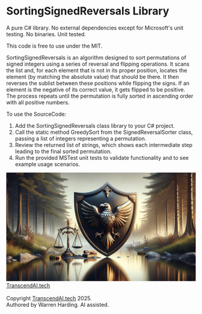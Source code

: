 # SortingSignedReversals Library
A pure C# library. No external dependencies except for Microsoft's unit testing. No binaries. Unit tested.

This code is free to use under the MIT.

SortingSignedReversals is an algorithm designed to sort permutations of signed integers using a series of reversal and flipping operations. It scans the list and, for each element that is not in its proper position, locates the element (by matching the absolute value) that should be there. It then reverses the sublist between these positions while flipping the signs. If an element is the negative of its correct value, it gets flipped to be positive. The process repeats until the permutation is fully sorted in ascending order with all positive numbers.

To use the SourceCode:
1. Add the SortingSignedReversals class library to your C# project.
2. Call the static method GreedySort from the SignedReversalSorter class, passing a list of integers representing a permutation.
3. Review the returned list of strings, which shows each intermediate step leading to the final sorted permutation.
4. Run the provided MSTest unit tests to validate functionality and to see example usage scenarios.

![AI Image](aiimage.jpg)
[TranscendAI.tech](https://TranscendAI.tech)<br>
<br>
Copyright [TranscendAI.tech](https://TranscendAI.tech) 2025.</br>
Authored by Warren Harding. AI assisted.</br>
